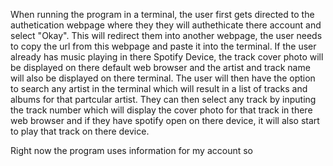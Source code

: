 When running the program in a terminal, the user first gets directed to the authetication webpage where they they will authethicate there account and select "Okay". This will redirect them into another webpage, the user needs to copy the url from this webpage and paste it into the terminal. If the user already has music playing in there Spotify Device, the track cover photo will be displayed on there default web browser and the artist and track name will also be displayed on there terminal. The user will then have the option to search any artist in the terminal which will result in a list of tracks and albums for that partcular artist. They can then select any track by inputing the track number which will display the cover photo for that track in there web browser and if they have spotify open on there device, it will also start to play that track on there device. 

Right now the program uses information for my account so 